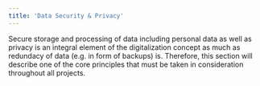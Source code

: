 ```yaml
---
title: 'Data Security & Privacy'
---
```


Secure storage and processing of data including personal data as well as privacy is an integral element of the digitalization concept as much as redundacy of data (e.g. in form of backups) is. Therefore, this section will describe one of the core principles that must be taken in consideration throughout all projects.